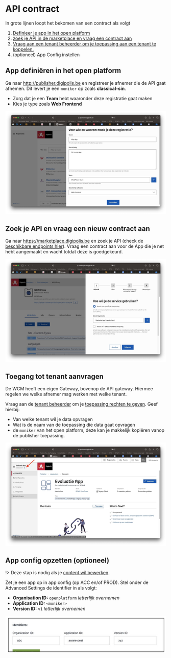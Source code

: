 # API contract

In grote lijnen loopt het bekomen van een contract als volgt 

1. [Definieer je app in het open platform](/wcmv4/content/api-contract?id=app-definiëren-in-het-open-platform)
2. [zoek je API in de marketplace en vraag een contract aan](/wcmv4/content/api-contract?id=zoek-je-api-en-vraag-een-nieuw-contract-aan)
3. [Vraag aan een tenant beheerder om je toepassing aan een tenant te koppelen.](/wcmv4/content/api-contract?id=toegang-tot-tenant-aanvragen)
4. (optioneel) App Config instellen


## App definiëren in het open platform
Ga naar http://publisher.digipolis.be en registreer je afnemer die de API gaat afnemen. Dit levert je een `moniker` op zoals **classical-sin**.

* Zorg dat je een **Team** hebt waaronder deze registratie gaat maken
* Kies je type zoals **Web Frontend**

![Publisher](../assets/publisher-registratie.jpg 'Registreer een afnemer in de publisher.')

## Zoek je API en vraag een nieuw contract aan

Ga naar https://marketplace.digipolis.be en zoek je API (check de [beschikbare endpoints hier](/wcmv4/content/endpoints)). Vraag een contract aan voor de App die je net hebt aangemaakt en wacht totdat deze is goedgekeurd. 

![Marketplace](../assets/marketplace-contract-request.jpg 'Vraag een nieuw contract aan')

## Toegang tot tenant aanvragen

De WCM heeft een eigen Gateway, bovenop de API gateway. Hiermee regelen we welke afnemer mag werken met welke tenant. 

Vraag aan de [tenant beheerder](/redactie/content/toegang-tenant-beheerder) om je [toepassing rechten te geven](/redactie/content/inrichten-tenants?id=toegang-geven-voor-afnemers). Geef hierbij:
- Van welke tenant wil je data opvragen
- Wat is de naam van de toepassing die data gaat opvragen 
- de `moniker` van het open platform, deze kan je makkelijk kopiëren vanop de publisher toepassing.

![Publisher](../assets/publisher-copy-moniker.jpg 'Kopieer de moniker van de publisher')

## App config opzetten (optioneel)

!> Deze stap is nodig als je [content wil bewerken](/wcmv4/content/content-write).

Zet je een app op in app config (op ACC en/of PROD). Stel onder de Advanced Settings de identifier in als volgt:

* **Organisation ID:** `openplatform` *letterlijk overnemen*
* **Application ID:** `<moniker>`
* **Version ID:** `v1` *letterlijk overnemen* 

![API config](../assets/api-config.jpg 'API config')